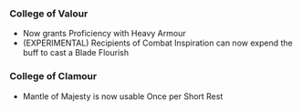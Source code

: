 ### College of Valour

- Now grants Proficiency with Heavy Armour
- (EXPERIMENTAL) Recipients of Combat Inspiration can now expend the buff to cast a Blade Flourish

### College of Clamour
- Mantle of Majesty is now usable Once per Short Rest